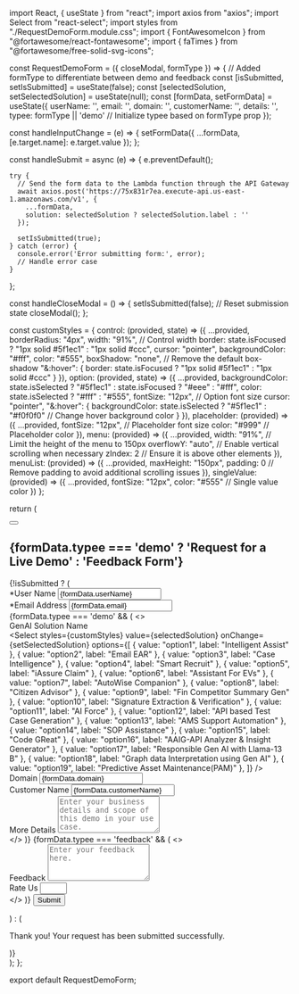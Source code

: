import React, { useState } from "react";
import axios from "axios";
import Select from "react-select";
import styles from "./RequestDemoForm.module.css";
import { FontAwesomeIcon } from "@fortawesome/react-fontawesome";
import { faTimes } from "@fortawesome/free-solid-svg-icons";

const RequestDemoForm = ({ closeModal, formType }) => { // Added formType to differentiate between demo and feedback
  const [isSubmitted, setIsSubmitted] = useState(false);
  const [selectedSolution, setSelectedSolution] = useState(null);
  const [formData, setFormData] = useState({
    userName: '',
    email: '',
    domain: '',
    customerName: '',
    details: '',
    typee: formType || 'demo' // Initialize typee based on formType prop
  });

  const handleInputChange = (e) => {
    setFormData({
      ...formData,
      [e.target.name]: e.target.value
    });
  };

  const handleSubmit = async (e) => {
    e.preventDefault();

    try {
      // Send the form data to the Lambda function through the API Gateway
      await axios.post('https://75x831r7ea.execute-api.us-east-1.amazonaws.com/v1', {
        ...formData,
        solution: selectedSolution ? selectedSolution.label : ''
      });

      setIsSubmitted(true);
    } catch (error) {
      console.error('Error submitting form:', error);
      // Handle error case
    }
  };

  const handleCloseModal = () => {
    setIsSubmitted(false); // Reset submission state
    closeModal();
  };

  const customStyles = {
    control: (provided, state) => ({
      ...provided,
      borderRadius: "4px",
      width: "91%", // Control width
      border: state.isFocused ? "1px solid #5f1ec1" : "1px solid #ccc",
      cursor: "pointer",
      backgroundColor: "#fff",
      color: "#555",
      boxShadow: "none", // Remove the default box-shadow
      "&:hover": {
        border: state.isFocused ? "1px solid #5f1ec1" : "1px solid #ccc"
      }
    }),
    option: (provided, state) => ({
      ...provided,
      backgroundColor: state.isSelected ? "#5f1ec1" : state.isFocused ? "#eee" : "#fff",
      color: state.isSelected ? "#fff" : "#555",
      fontSize: "12px", // Option font size
      cursor: "pointer",
      "&:hover": {
        backgroundColor: state.isSelected ? "#5f1ec1" : "#f0f0f0" // Change hover background color
      }
    }),
    placeholder: (provided) => ({
      ...provided,
      fontSize: "12px", // Placeholder font size
      color: "#999" // Placeholder color
    }),
    menu: (provided) => ({
      ...provided,
      width: "91%",
       // Limit the height of the menu to 150px
      overflowY: "auto", // Enable vertical scrolling when necessary
      zIndex: 2 // Ensure it is above other elements
    }),
    menuList: (provided) => ({
      ...provided,
      maxHeight: "150px",
      padding: 0 // Remove padding to avoid additional scrolling issues
    }),
    singleValue: (provided) => ({
      ...provided,
      fontSize: "12px",
      color: "#555" // Single value color
    })
  };

  return (
    <div className={styles.formContainer}>
      <button className={styles.closeButton} onClick={handleCloseModal}>
        <FontAwesomeIcon icon={faTimes} />
      </button>
      <h2 className={styles.demoHead}>
        {formData.typee === 'demo' ? 'Request for a Live Demo' : 'Feedback Form'}
      </h2>
      {!isSubmitted ? (
        <form onSubmit={handleSubmit}>
          <div className={styles.formGroup}>
            <label>*User Name</label>
            <input
              type="text"
              name="userName"
              value={formData.userName}
              onChange={handleInputChange}
              required
            />
          </div>
          <div className={styles.formGroup}>
            <label>*Email Address</label>
            <input
              type="email"
              name="email"
              value={formData.email}
              onChange={handleInputChange}
              required
            />
          </div>
          {formData.typee === 'demo' && (
            <>
              <div className={styles.formGroup}>
                <label>GenAI Solution Name</label>
                <div className={styles.customSelect}>
                  <Select
                    styles={customStyles}
                    value={selectedSolution}
                    onChange={setSelectedSolution}
                    options={[
                      { value: "option1", label: "Intelligent Assist" },
                      { value: "option2", label: "Email EAR" },
                      { value: "option3", label: "Case Intelligence" },
                      { value: "option4", label: "Smart Recruit" },
                      { value: "option5", label: "iAssure Claim" },
                      { value: "option6", label: "Assistant For EVs" },
                      { value: "option7", label: "AutoWise Companion" },
                      { value: "option8", label: "Citizen Advisor" },
                      { value: "option9", label: "Fin Competitor Summary Gen" },
                      { value: "option10", label: "Signature Extraction & Verification" },
                      { value: "option11", label: "AI Force" },
                      { value: "option12", label: "API based Test Case Generation" },
                      { value: "option13", label: "AMS Support Automation" },
                      { value: "option14", label: "SOP Assistance" },
                      { value: "option15", label: "Code GReat" },
                      { value: "option16", label: "AAIG-API Analyzer & Insight Generator" },
                      { value: "option17", label: "Responsible Gen AI with Llama-13 B" },
                      { value: "option18", label: "Graph data Interpretation using Gen AI" },
                      { value: "option19", label: "Predictive Asset Maintenance​(PAM)​" },
                    ]}
                  />
                </div>
              </div>
              <div className={styles.formGroup}>
                <label>Domain</label>
                <input
                  type="text"
                  name="domain"
                  value={formData.domain}
                  onChange={handleInputChange}
                  required
                />
              </div>
              <div className={styles.formGroup}>
                <label>Customer Name</label>
                <input
                  type="text"
                  name="customerName"
                  value={formData.customerName}
                  onChange={handleInputChange}
                  required
                />
              </div>
              <div className={styles.formGroup}>
                <label>More Details</label>
                <textarea
                  name="details"
                  placeholder="Enter your business details and scope of this demo in your use case."
                  rows="4"
                  value={formData.details}
                  onChange={handleInputChange}
                  required
                ></textarea>
              </div>
            </>
          )}
          {formData.typee === 'feedback' && (
            <>
              <div className={styles.formGroup}>
                <label>Feedback</label>
                <textarea
                  name="feedback"
                  placeholder="Enter your feedback here."
                  rows="4"
                  value={formData.feedback}
                  onChange={handleInputChange}
                  required
                ></textarea>
              </div>
              <div className={styles.formGroup}>
                <label>Rate Us</label>
                <input
                  type="number"
                  name="rateus"
                  min="1"
                  max="5"
                  value={formData.rateus}
                  onChange={handleInputChange}
                  required
                />
              </div>
            </>
          )}
          <button type="submit" className={styles.submitButton}>
            Submit
          </button>
        </form>
      ) : (
        <p className={styles.successMessage}>
          Thank you! Your request has been submitted successfully.
        </p>
      )}
    </div>
  );
};

export default RequestDemoForm;
